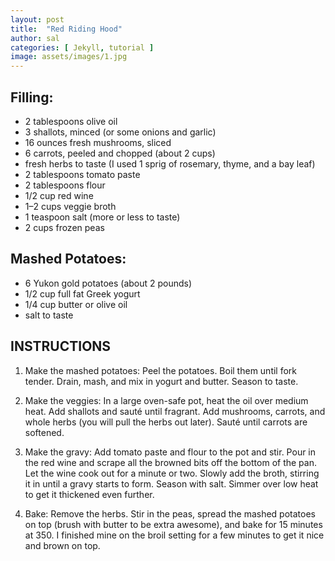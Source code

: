 ```yaml
---
layout: post
title:  "Red Riding Hood"
author: sal
categories: [ Jekyll, tutorial ]
image: assets/images/1.jpg
---
```

## Filling:

- 2 tablespoons olive oil
- 3 shallots, minced (or some onions and garlic)
- 16 ounces fresh mushrooms, sliced
- 6 carrots, peeled and chopped (about 2 cups)
- fresh herbs to taste (I used 1 sprig of rosemary, thyme, and a bay leaf)
- 2 tablespoons tomato paste
- 2 tablespoons flour
- 1/2 cup red wine
- 1–2 cups veggie broth
- 1 teaspoon salt (more or less to taste)
- 2 cups frozen peas

## Mashed Potatoes:

- 6 Yukon gold potatoes (about 2 pounds)
- 1/2 cup full fat Greek yogurt
- 1/4 cup butter or olive oil
- salt to taste

## INSTRUCTIONS

1. Make the mashed potatoes: Peel the potatoes. Boil them until fork tender. Drain, mash, and mix in yogurt and butter. Season to taste.

2. Make the veggies: In a large oven-safe pot, heat the oil over medium heat. Add shallots and sauté until fragrant. Add mushrooms, carrots, and whole herbs (you will pull the herbs out later). Sauté until carrots are softened.

3. Make the gravy: Add tomato paste and flour to the pot and stir. Pour in the red wine and scrape all the browned bits off the bottom of the pan. Let the wine cook out for a minute or two. Slowly add the broth, stirring it in until a gravy starts to form. Season with salt. Simmer over low heat to get it thickened even further.

4. Bake: Remove the herbs. Stir in the peas, spread the mashed potatoes on top (brush with butter to be extra awesome), and bake for 15 minutes at 350. I finished mine on the broil setting for a few minutes to get it nice and brown on top.